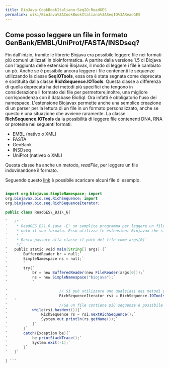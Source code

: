 ```yaml
---
title: BioJava:CookBookItaliano:SeqIO:ReadGES
permalink: wiki/BioJava%3ACookBookItaliano%3ASeqIO%3AReadGES
---
```


Come posso leggere un file in formato GenBank/EMBL/UniProt/FASTA/INSDseq?
-------------------------------------------------------------------------

Fin dall'inizio, tramite le librerie Biojava era possibile leggere file
nei formati più comuni utilizzati in bioinformatica. A partire dalla
versione 1.5 di Biojava con l'aggiunta delle estensioni Biojavax, il
modo di leggere i file è cambiato un pò. Anche se è possibile ancora
leggere i file contenenti le sequenze utilizzando la classe
**SeqIOTools**, essa ora è stata segnata come deprecata e sostituita
dalla classe **RichSequence.IOTools**. Questa classe a differenza di
quella deprecata ha dei metodi più specifici che tengono in
considerazione il formato dei file per permettere,inoltre, una migliore
corrispondenza con il database BioSql. Ora infatti è obbligatorio l'uso
dei namespace. L'estensione Biojavax permette anche una semplice
creazione di un parser per la lettura di un file in un formato
personalizzato, anche se questo è una situazione che avviene raramente.
La classe **RichSequence.IOTools** da la possibilità di leggere file
contenenti DNA, RNA or proteine nei seguenti formati:

-   EMBL (nativo o XML)
-   FASTA
-   GenBank
-   INSDseq
-   UniProt (nativeo o XML)

Questa classe ha anche un metodo, *readFile*, per leggere un file
indovinandone il formato.

Seguendo questo
[link](http://www.ncbi.nlm.nih.gov/nuccore/146274?report=genbank) è
possibile scaricare alcuni file di esempio.

```java import java.io.BufferedReader; import java.io.FileReader;

import org.biojavax.SimpleNamespace; import
org.biojavax.bio.seq.RichSequence; import
org.biojavax.bio.seq.RichSequenceIterator;

public class ReadGES\_BJ1\_6{

`   /* `  
`    * ReadGES_BJ1_6.java -E' un semplice programma per leggere un file di sequenza `  
`    * noto il suo formato. Esso utilizza le estensioni Biojavax che si trovano in BJ1.6. `  
`    * `  
`    * Basta passare alla classe il path del file come args[0]`  
`    */`  
`   public static void main(String[] args) {`  
`       BufferedReader br = null;`  
`       SimpleNamespace ns = null;`  
`       `  
`       try{`  
`           br = new BufferedReader(new FileReader(args[0]));`  
`           ns = new SimpleNamespace("biojava");`  
`           `

`                       // Si può utilizzare uno qualsiasi dei metodi presenti nelle BioJava 1.6 API        `  
`                       RichSequenceIterator rsi = RichSequence.IOTools.readFastaDNA(br,ns);`  
`   `  
`                       //Se un file contiene più sequenze è possibile utilizzare un iteratore per leggerle tutte`  
`           while(rsi.hasNext()){`  
`               RichSequence rs = rsi.nextRichSequence();`  
`               System.out.println(rs.getName());`  
`           }`  
`       }`  
`       catch(Exception be){`  
`           be.printStackTrace();`  
`           System.exit(-1);`  
`       }`  
`   }`

} ```
